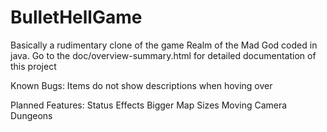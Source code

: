 # BulletHellGame
Basically a rudimentary clone of the game Realm of the Mad God coded in java.
Go to the doc/overview-summary.html for detailed documentation of this project

Known Bugs:
Items do not show descriptions when hoving over

Planned Features:
Status Effects
Bigger Map Sizes
Moving Camera
Dungeons

